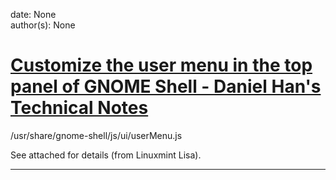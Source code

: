 
date: None  
author(s): None  

# [Customize the user menu in the top panel of GNOME Shell - Daniel Han's Technical Notes](https://sites.google.com/site/xiangyangsite/home/technical-tips/linux-unix/gnome/customize-the-user-menu-in-the-top-panel-of-gnome-shell)

/usr/share/gnome-shell/js/ui/userMenu.js

See attached for details (from Linuxmint Lisa).  
  
---

